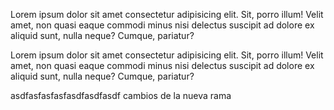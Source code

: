Lorem ipsum dolor sit amet consectetur adipisicing elit. Sit, porro illum! Velit amet, non quasi eaque commodi minus nisi delectus suscipit ad dolore ex aliquid sunt, nulla neque? Cumque, pariatur?

Lorem ipsum dolor sit amet consectetur adipisicing elit. Sit, porro illum! Velit amet, non quasi eaque commodi minus nisi delectus suscipit ad dolore ex aliquid sunt, nulla neque? Cumque, pariatur?

asdfasfasfasfasdfasdfasdf cambios de la nueva rama

